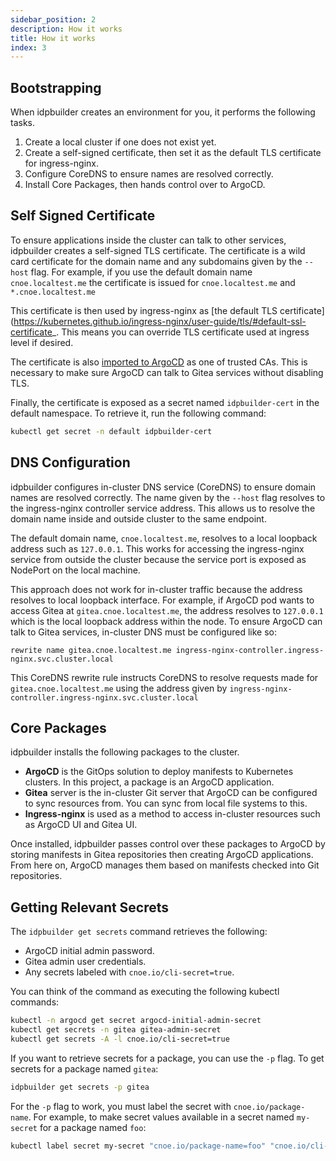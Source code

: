 ```yaml
---
sidebar_position: 2
description: How it works
title: How it works
index: 3
---
```


## Bootstrapping

When idpbuilder creates an environment for you, it performs the following tasks.

1. Create a local cluster if one does not exist yet.
1. Create a self-signed certificate, then set it as the default TLS certificate for ingress-nginx.
1. Configure CoreDNS to ensure names are resolved correctly.
1. Install Core Packages, then hands control over to ArgoCD.


## Self Signed Certificate

To ensure applications inside the cluster can talk to other services, idpbuilder creates a self-signed TLS certificate. The certificate is a wild card certificate 
for the domain name and any subdomains given by the `--host` flag. 
For example, if you use the default domain name `cnoe.localtest.me` the certificate is issued for `cnoe.localtest.me` and `*.cnoe.localtest.me`

This certificate is then used by ingress-nginx as [the default TLS certificate](https://kubernetes.github.io/ingress-nginx/user-guide/tls/#default-ssl-certificate_. This means you can override TLS certificate used at ingress level if desired.

The certificate is also [imported to ArgoCD](https://argo-cd.readthedocs.io/en/stable/operator-manual/declarative-setup/#repositories-using-self-signed-tls-certificates-or-are-signed-by-custom-ca) as one of trusted CAs. This is necessary to make sure ArgoCD can talk to Gitea services without disabling TLS.

Finally, the certificate is exposed as a secret named `idpbuilder-cert` in the default namespace. To retrieve it, run the following command:

```bash
kubectl get secret -n default idpbuilder-cert
```

## DNS Configuration

idpbuilder configures in-cluster DNS service (CoreDNS) to ensure domain names are resolved correctly.
The name given by the `--host` flag resolves to the ingress-nginx controller service address. 
This allows us to resolve the domain name inside and outside cluster to the same endpoint. 

The default domain name, `cnoe.localtest.me`, resolves to a local loopback address such as `127.0.0.1`. 
This works for accessing the ingress-nginx service from outside the cluster because the service port is exposed as NodePort on the local machine. 

This approach does not work for in-cluster traffic because the address resolves to local loopback interface. 
For example, if ArgoCD pod wants to access Gitea at `gitea.cnoe.localtest.me`, the address resolves to `127.0.0.1` which is the local loopback address within the node.
To ensure ArgoCD can talk to Gitea services, in-cluster DNS must be configured like so:

```
rewrite name gitea.cnoe.localtest.me ingress-nginx-controller.ingress-nginx.svc.cluster.local
```

This CoreDNS rewrite rule instructs CoreDNS to resolve requests made for `gitea.cnoe.localtest.me` using the address given by `ingress-nginx-controller.ingress-nginx.svc.cluster.local`


## Core Packages

idpbuilder installs the following packages to the cluster.

* **ArgoCD** is the GitOps solution to deploy manifests to Kubernetes clusters. In this project, a package is an ArgoCD application.
* **Gitea** server is the in-cluster Git server that ArgoCD can be configured to sync resources from. You can sync from local file systems to this.
* **Ingress-nginx** is used as a method to access in-cluster resources such as ArgoCD UI and Gitea UI.

Once installed, idpbuilder passes control over these packages to ArgoCD by storing manifests in Gitea repositories then creating ArgoCD applications. From here on, ArgoCD manages them based on manifests checked into Git repositories.

## Getting Relevant Secrets

The `idpbuilder get secrets` command retrieves the following:
- ArgoCD initial admin password.
- Gitea admin user credentials.
- Any secrets labeled with `cnoe.io/cli-secret=true`.

You can think of the command as executing the following kubectl commands:

  ```bash
  kubectl -n argocd get secret argocd-initial-admin-secret
  kubectl get secrets -n gitea gitea-admin-secret
  kubectl get secrets -A -l cnoe.io/cli-secret=true
  ```

If you want to retrieve secrets for a package, you can use the `-p` flag. To get secrets for a package named `gitea`: 

  ```bash
  idpbuilder get secrets -p gitea
  ```

For the `-p` flag to work, you must label the secret with `cnoe.io/package-name`. For example, to make secret values available in a secret named `my-secret` for a package named `foo`:

  ```bash
  kubectl label secret my-secret "cnoe.io/package-name=foo" "cnoe.io/cli-secret=true"
  ```
